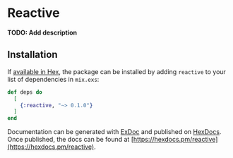 # Reactive

**TODO: Add description**

## Installation

If [available in Hex](https://hex.pm/docs/publish), the package can be installed
by adding `reactive` to your list of dependencies in `mix.exs`:

```elixir
def deps do
  [
    {:reactive, "~> 0.1.0"}
  ]
end
```

Documentation can be generated with [ExDoc](https://github.com/elixir-lang/ex_doc)
and published on [HexDocs](https://hexdocs.pm). Once published, the docs can
be found at [https://hexdocs.pm/reactive](https://hexdocs.pm/reactive).


